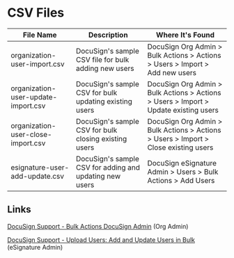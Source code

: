 # CSV Files
|File Name|Description|Where It's Found|
|---|---|---|
|organization-user-import.csv|DocuSign's sample CSV file for bulk adding new users|DocuSign Org Admin > Bulk Actions > Actions > Users > Import > Add new users|
|organization-user-update-import.csv|DocuSign's sample CSV for bulk updating existing users|DocuSign Org Admin > Bulk Actions > Actions > Users > Import > Update existing users|
|organization-user-close-import.csv|DocuSign's sample CSV for bulk closing existing users|DocuSign Org Admin > Bulk Actions > Actions > Users > Import > Close existing users|
|esignature-user-add-update.csv|DocuSign's sample CSV for adding and updating new users|DocuSign eSignature Admin > Users > Bulk Actions > Add Users|

## Links
[DocuSign Support - Bulk Actions DocuSign Admin](https://support.docusign.com/en/guides/org-admin-guide-bulk-actions) (Org Admin)

[DocuSign Support - Upload Users: Add and Update Users in Bulk](https://support.docusign.com/guides/ndse-admin-guide-bulk-actions) (eSignature Admin)
